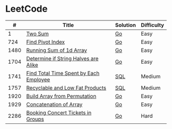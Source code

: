 LeetCode
========

| #    | Title                                                                                                           | Solution              | Difficulty |
|------|-----------------------------------------------------------------------------------------------------------------|-----------------------|------------|
| 1    | [Two Sum](https://leetcode.com/problems/two-sum/)                                                               | [Go](./go/1.go)       | Easy       |
| 724  | [Find Pivot Index](https://leetcode.com/problems/find-pivot-index/)                                             | [Go](./go/724.go)     | Easy       |
| 1480 | [Running Sum of 1d Array](https://leetcode.com/problems/running-sum-of-1d-array/)                               | [Go](./go/1480.go)    | Easy       |
| 1704 | [Determine if String Halves are Alike](https://leetcode.com/problems/determine-if-string-halves-are-alike/)     | [Go](./go/1704.go)    | Easy       |
| 1741 | [Find Total Time Spent by Each Employee](https://leetcode.com/problems/find-total-time-spent-by-each-employee/) | [SQL](./sql/1741.sql) | Medium     |
| 1757 | [Recyclable and Low Fat Products](https://leetcode.com/problems/recyclable-and-low-fat-products/)               | [SQL](./sql/1757.sql) | Medium     |
| 1920 | [Build Array from Permutation](https://leetcode.com/problems/build-array-from-permutation/)                     | [Go](./go/1920.go)    | Easy       |
| 1929 | [Concatenation of Array](https://leetcode.com/problems/concatenation-of-array/)                                 | [Go](./go/1929.go)    | Easy       |
| 2286 | [Booking Concert Tickets in Groups](https://leetcode.com/problems/booking-concert-tickets-in-groups/)           | [Go](./go/2286.go)    | Hard       |